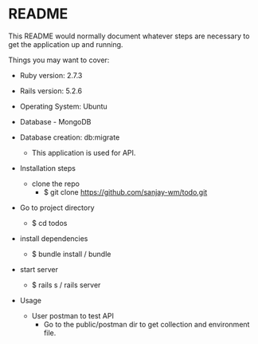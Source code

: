 # README

This README would normally document whatever steps are necessary to get the
application up and running.

Things you may want to cover:

* Ruby version: 2.7.3

* Rails version: 5.2.6

* Operating System: Ubuntu

* Database - MongoDB

* Database creation: db:migrate

  * This application is used for API.

 

* Installation steps
  * clone the repo 
    * $ git clone https://github.com/sanjay-wm/todo.git 

* Go to project directory
  * $ cd todos 
* install dependencies 
  * $ bundle install / bundle
* start server 
  * $ rails s / rails server


* Usage
  * User postman to test API
    * Go to the public/postman dir to get collection and environment file.
